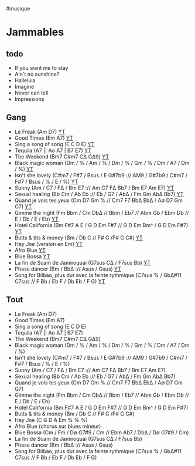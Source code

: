 #musique

# Jammables

## todo

- If you want me to stay
- Ain't no sunshine?
- Halleluia
- Imagine
- Never can tell
- Impressions

## Gang

- Le Freak (Am D7)
[YT](https://www.youtube.com/watch?v=aXgSHL7efKg)
- Good Times (Em A7)
[YT](https://www.youtube.com/watch?v=Er9xGRolrT4)
- Sing a song of song (E C D E)
[YT](https://www.youtube.com/watch?v=pn8Cs-PZfX8)
- Tequila (A7 || Ao A7 | B7 E7)
[YT](https://www.youtube.com/watch?v=3H6amDbAwlY)
- The Weekend (Bm7 C#m7 CΔ GΔ9)
[YT](https://www.youtube.com/watch?v=N3kkNfH4yco)
- Black magic woman (Dm / % / Am / % / Dm / % / Gm / % / Dm / A7 / Dm / %)
[YT](https://youtu.be/wyQUCYl-ocs?t=43)
- Isn't she lovely (C#m7 / F#7 / Bsus / E G#7b9 :// AM9 / G#7b9 /
C#m7 / F#7 / Bsus / % / E / %)
[YT](https://www.youtube.com/watch?v=IVvkjuEAwgU)
- Sunny (Am / C7 / FΔ / Bm E7 :// Am C7 FΔ Bb7 / Bm E7 Am E7)
[YT](https://www.youtube.com/watch?v=gkUsGkxZSvM)
- Sexual healing (Bb Cm / Ab Eb :// Eb / G7 / AbΔ / Fm Gm AbΔ Bb7)
[YT](https://www.youtube.com/watch?v=auw56ai2z-M)
- Quand je vois tes yeux (Cm D7 Gm % // Cm7 F7 BbΔ EbΔ / A∅ D7 Gm G7)
[YT](https://www.youtube.com/watch?v=hPnzrRHcQeE)
- Gimme the night (Fm Bbm / Cm DbΔ // Bbm / Eb7 // Abm Gb / Ebm Db // E
/ Db / E / Eb)
[YT](https://www.youtube.com/watch?v=imYJpr09IgQ)
- Hotel California (Bm F#7 A E / G D Em F#7 // G D Em Bm^ / G D Em F#7)
[YT](https://www.youtube.com/watch?v=EqPtz5qN7HM)
- Butts & tits & money (Bm / Db C // F# G /F# G C#)
[YT](https://www.youtube.com/watch?v=LKS1XSiyGYQ)
- Hey Joe (version en Em)
[YT](https://www.youtube.com/watch?v=WW9G_9nZlSM)
- Afro Blue
[YT](https://www.youtube.com/watch?v=RmbiBAXXxZs)
- Blue Bossa
[YT](https://www.youtube.com/watch?v=VcPhzZgWxMM)
- La fin de Scam de Jamiroquai (G7sus CΔ / F7sus Bb)
[YT](https://youtu.be/dAvwV_hXrcM?t=304)
- Phase dancer (Bm / BbΔ :// Asus / Gsus)
[YT](https://www.youtube.com/watch?v=zwBLC0WKuS0)
- Song for Bilbao, plus dur avec la feinte rythmique (C7sus % / GbΔ#11
C7sus // F Bb / Eb F / Db Eb / F G)
[YT](https://www.youtube.com/watch?v=xtSUHk-OSs4)

## Tout

- Le Freak (Am D7)
- Good Times (Em A7)
- Sing a song of song (E C D E)
- Tequila (A7 || Ao A7 | B7 E7)
- The Weekend (Bm7 C#m7 CΔ GΔ9)
- Black magic woman (Dm / % / Am / % / Dm / % / Gm / % / Dm / A7 / Dm / %)
- Isn't she lovely (C#m7 / F#7 / Bsus / E G#7b9 :// AM9 / G#7b9 / C#m7 / F#7 / Bsus / % / E / %)
- Sunny (Am / C7 / FΔ / Bm E7 :// Am C7 FΔ Bb7 / Bm E7 Am E7)
- Sexual healing (Bb Cm / Ab Eb :// Eb / G7 / AbΔ / Fm Gm AbΔ Bb7)
- Quand je vois tes yeux (Cm D7 Gm % // Cm7 F7 BbΔ EbΔ / A∅ D7 Gm G7)
- Gimme the night (Fm Bbm / Cm DbΔ // Bbm / Eb7 // Abm Gb / Ebm Db // E / Db / E / Eb)
- Hotel California (Bm F#7 A E / G D Em F#7 // G D Em Bm^ / G D Em F#7)
- Butts & tits & money (Bm / Db C // F# G /F# G C#)
- Hey Joe (C G D A Em % % %)
- Afro Blue (chorus sur blues mineur)
- Blue Bossa (Cm / Fm / D∅ G7#9 / Cm // Ebm Ab7 / DbΔ / D∅ G7#9 / Cm)
- La fin de Scam de Jamiroquai (G7sus CΔ / F7sus Bb)
- Phase dancer (Bm / BbΔ :// Asus / Gsus)
- Song for Bilbao, plus dur avec la feinte rythmique (C7sus % / GbΔ#11 C7sus // F Bb / Eb F / Db Eb / F G)